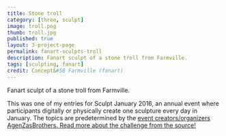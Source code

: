 ```yaml
---
title: Stone troll
category: [three, sculpt]
image: troll.png
thumb: troll.jpg
published: true
layout: 3-project-page
permalink: fanart-sculpts-troll
description: Fanart sculpt of a stone troll from Farmville.
tags: [sculpting, fanart]
credit: Concept&#58 Farmville (fanart)
---
```

Fanart sculpt of a stone troll from Farmville.

This was one of my entries for Sculpt January 2016, an annual event where participants digitally or physically create one sculpture every day in January. The topics are predetermined by the [event creators/organizers AgenZasBrothers. Read more about the challenge from the source!](https://agenzasbrothers.com/en/sculptjanuary-2016/) 